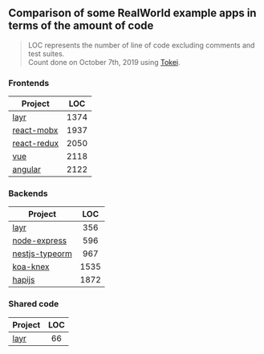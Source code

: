 ## Comparison of some RealWorld example apps in terms of the amount of code

> LOC represents the number of line of code excluding comments and test suites.  
> Count done on October 7th, 2019 using [Tokei](https://github.com/XAMPPRocky/tokei).

### Frontends

| Project                                                                         | LOC  |
| ------------------------------------------------------------------------------- | :--: |
| [layr](https://github.com/layrjs/react-layr-realworld-example-app)     | 1374 |
| [react-mobx](https://github.com/gothinkster/react-mobx-realworld-example-app)   | 1937 |
| [react-redux](https://github.com/gothinkster/react-redux-realworld-example-app) | 2050 |
| [vue](https://github.com/gothinkster/vue-realworld-example-app)                 | 2118 |
| [angular](https://github.com/gothinkster/angular-realworld-example-app)         | 2122 |

### Backends

| Project                                                                           | LOC  |
| --------------------------------------------------------------------------------- | :--: |
| [layr](https://github.com/layrjs/react-layr-realworld-example-app)       | 356  |
| [node-express](https://github.com/gothinkster/node-express-realworld-example-app) | 596  |
| [nestjs-typeorm](https://github.com/lujakob/nestjs-realworld-example-app)         | 967  |
| [koa-knex](https://github.com/gothinkster/koa-knex-realworld-example)             | 1535 |
| [hapijs](https://github.com/gothinkster/hapijs-realworld-example-app)             | 1872 |

### Shared code

| Project                                                                     | LOC |
| --------------------------------------------------------------------------- | :-: |
| [layr](https://github.com/layrjs/react-layr-realworld-example-app) | 66  |
